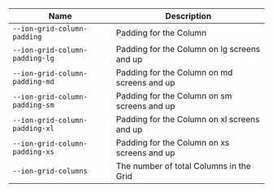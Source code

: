 
| Name | Description |
| --- | --- |
| `--ion-grid-column-padding` | Padding for the Column |
| `--ion-grid-column-padding-lg` | Padding for the Column on lg screens and up |
| `--ion-grid-column-padding-md` | Padding for the Column on md screens and up |
| `--ion-grid-column-padding-sm` | Padding for the Column on sm screens and up |
| `--ion-grid-column-padding-xl` | Padding for the Column on xl screens and up |
| `--ion-grid-column-padding-xs` | Padding for the Column on xs screens and up |
| `--ion-grid-columns` | The number of total Columns in the Grid |

